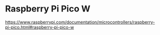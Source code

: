 # Raspberry Pi Pico W

https://www.raspberrypi.com/documentation/microcontrollers/raspberry-pi-pico.html#raspberry-pi-pico-w
